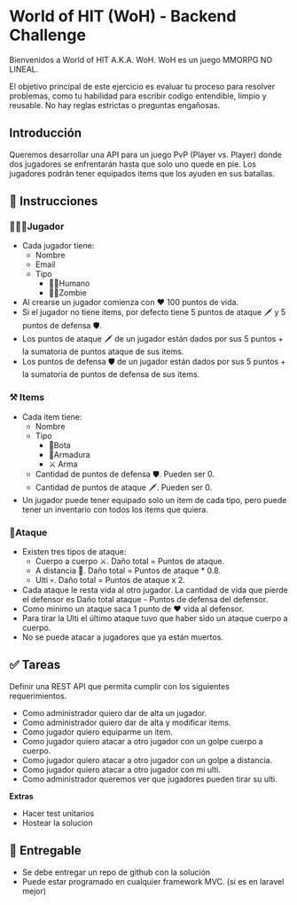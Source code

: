 # World of HIT (WoH) - Backend Challenge


Bienvenidos a World of HIT A.K.A. WoH. WoH es un juego MMORPG NO LINEAL.

El objetivo principal de este ejercicio es evaluar tu proceso para resolver problemas, como tu habilidad para escribir codigo entendible, limpio y reusable. No hay reglas estrictas o preguntas engañosas.

## Introducción


Queremos desarrollar una API para un juego PvP (Player vs. Player) donde dos jugadores se enfrentarán hasta que solo uno quede en pie. Los jugadores podrán tener equipados items que los ayuden en sus batallas.

## 📜 Instrucciones


### 🙍🏻‍♂️Jugador

- Cada jugador tiene:
    - Nombre
    - Email
    - Tipo
        - 👨🏻Humano
        - 🧟‍♂️Zombie
- Al crearse un jugador comienza con ❤️ 100 puntos de vida.
- Si el jugador no tiene items, por defecto tiene 5 puntos de ataque 🗡 y 5 puntos de defensa 🛡.
- Los puntos de ataque 🗡 de un jugador están dados por sus 5 puntos + la sumatoria de puntos ataque de sus items.
- Los puntos de defensa 🛡 de un jugador están dados por sus 5 puntos + la sumatoria de puntos de defensa de sus items.

### ⚒ Items

- Cada item tiene:
    - Nombre
    - Tipo
        - 🥾Bota
        - 🧥Armadura
        - ⚔️ Arma
    - Cantidad de puntos de defensa 🛡. Pueden ser 0.
    - Cantidad de puntos de ataque 🗡. Pueden ser 0.
- Un jugador puede tener equipado solo un item de cada tipo, pero puede tener un inventario con todos los items que quiera.

### 🤺Ataque

- Existen tres tipos de ataque:
    - Cuerpo a cuerpo ⚔️. Daño total = Puntos de ataque.
    - A distancia 🏹. Daño total = Puntos de ataque * 0.8.
    - Ulti 💀. Daño total = Puntos de ataque x 2.
- Cada ataque le resta vida al otro jugador. La cantidad de vida que pierde el defensor es Daño total ataque - Puntos de defensa del defensor.
- Como minimo un ataque saca 1 punto de ❤️ vida al defensor.
- Para tirar la Ulti el último ataque tuvo que haber sido un ataque cuerpo a cuerpo.
- No se puede atacar a jugadores que ya están muertos.

## ✅ Tareas


Definir una REST API que permita cumplir con los siguientes requerimientos.

- Como administrador quiero dar de alta un jugador.
- Como administrador quiero dar de alta y modificar items.
- Como jugador quiero equiparme un item.
- Como jugador quiero atacar a otro jugador con un golpe cuerpo a cuerpo.
- Como jugador quiero atacar a otro jugador con un golpe a distancia.
- Como jugador quiero atacar a otro jugador con mi ulti.
- Como administrador queremos ver que jugadores pueden tirar su ulti.

**Extras**

- Hacer test unitarios
- Hostear la solucion

## 🤝 Entregable


- Se debe entregar un repo de github con la solución
- Puede estar programado en cualquier framework MVC. (si es en laravel mejor)
